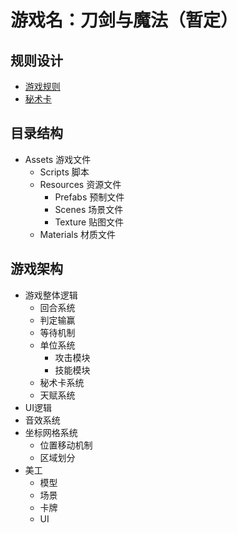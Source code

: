 # 游戏名：刀剑与魔法（暂定）
## 规则设计
* [游戏规则](https://github.com/BATTLEHAWK00/MyFirstGame/blob/master/GameRules.md)<br>
* [秘术卡](https://github.com/BATTLEHAWK00/MyFirstGame/blob/master/Cards.md)
## 目录结构
* Assets 游戏文件
    * Scripts 脚本
    * Resources 资源文件
        * Prefabs 预制文件
        * Scenes 场景文件
        * Texture 贴图文件
    * Materials 材质文件
## 游戏架构
* 游戏整体逻辑
    * 回合系统
    * 判定输赢
    * 等待机制
    * 单位系统
        * 攻击模块
        * 技能模块
    * 秘术卡系统
    * 天赋系统
* UI逻辑
* 音效系统
* 坐标网格系统
    * 位置移动机制
    * 区域划分
* 美工
    * 模型
    * 场景
    * 卡牌
    * UI